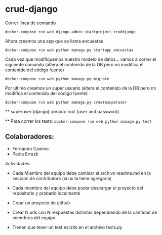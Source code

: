 # crud-django

Correr linea de comando

`docker-compose run web django-admin startproject cruddjango .`


Ahora creamos una app que se llama encuestas

`docker-compose run web python manage.py startapp encuestas`


Cada vez que modifiquemos nuestro modelo de datos... vamos a correr el siguiente comando 
(altera el contenido de la DB pero no modifica el contenido del código fuente)

`docker-compose run web python manage.py migrate`

Por ultimo creamos un super usuario
(altera el contenido de la DB pero no modifica el contenido del código fuente)

`docker-compose run web python manage.py createsuperuser`

** superuser (django) creado: root (user and password)


** Para correr los tests:
`docker-compose run web python manage.py test`


## Colaboradores:
- Fernando Camino
- Paola Errazti





Actividades:

* Cada Miembro del equipo debe cambiar el archivo readme.md en la seccion de contributors (si no la tiene agregarla)

* Cada miembro del equipo debe poder descargar el proyecto del repositorio y probarlo localmente

* Crear un proyecto de github

* Crear N urls con N respuestas distintas dependiendo de la cantidad de miembros del equipo.

* Tienen que tener un test escrito en el archivo tests.py